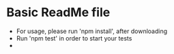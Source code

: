 # Basic ReadMe file
* For usage, please run 'npm install', after downloading
* Run 'npm test' in order to start your tests
* 